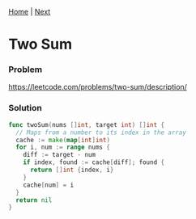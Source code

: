 [Home](README.md) | [Next](002_add_two_numbers.md)

Two Sum
=======

### Problem
https://leetcode.com/problems/two-sum/description/

### Solution 

```go
func twoSum(nums []int, target int) []int {
  // Maps from a number to its index in the array
  cache := make(map[int]int)
  for i, num := range nums {
    diff := target - num
    if index, found := cache[diff]; found {
      return []int {index, i}
    }
    cache[num] = i
  }
  return nil
}
```